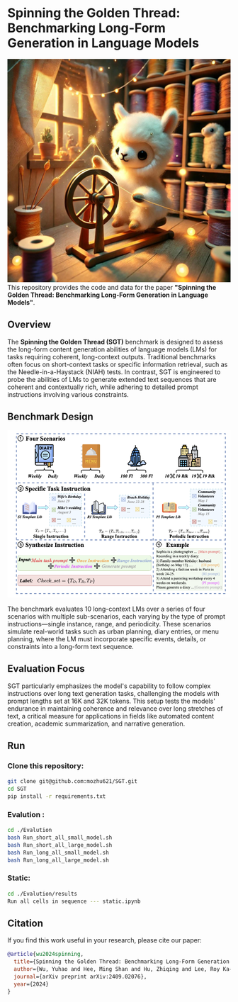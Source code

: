 # Spinning the Golden Thread: Benchmarking Long-Form Generation in Language Models

<!-- <div style="display: flex; justify-content: center; align-items: center;">
    <img src="Fig/SGT.jpg" width="500" height="500">
</div> -->

![SGT Benchmark Overview](Fig/SGT.jpg)
This repository provides the code and data for the paper **"Spinning the Golden Thread: Benchmarking Long-Form Generation in Language Models"**.

## Overview
The **Spinning the Golden Thread (SGT)** benchmark is designed to assess the long-form content generation abilities of language models (LMs) for tasks requiring coherent, long-context outputs. Traditional benchmarks often focus on short-context tasks or specific information retrieval, such as the Needle-in-a-Haystack (NIAH) tests. In contrast, SGT is engineered to probe the abilities of LMs to generate extended text sequences that are coherent and contextually rich, while adhering to detailed prompt instructions involving various constraints.

## Benchmark Design 
![SGT Benchmark Overview](Fig/SGT_overview.png)

The benchmark evaluates 10 long-context LMs over a series of four scenarios with multiple sub-scenarios, each varying by the type of prompt instructions—single instance, range, and periodicity. These scenarios simulate real-world tasks such as urban planning, diary entries, or menu planning, where the LM must incorporate specific events, details, or constraints into a long-form text sequence.

## Evaluation Focus
SGT particularly emphasizes the model's capability to follow complex instructions over long text generation tasks, challenging the models with prompt lengths set at 16K and 32K tokens. This setup tests the models' endurance in maintaining coherence and relevance over long stretches of text, a critical measure for applications in fields like automated content creation, academic summarization, and narrative generation.


## Run

### Clone this repository:

```bash
git clone git@github.com:mozhu621/SGT.git
cd SGT
pip install -r requirements.txt
```

### Evalution :
```bash
cd ./Evalution
bash Run_short_all_small_model.sh
bash Run_short_all_large_model.sh
bash Run_long_all_small_model.sh
bash Run_long_all_large_model.sh
```

### Static:
```bash
cd ./Evalution/results
Run all cells in sequence --- static.ipynb
```
## Citation

If you find this work useful in your research, please cite our paper:

```bibtex
@article{wu2024spinning,
  title={Spinning the Golden Thread: Benchmarking Long-Form Generation in Language Models},
  author={Wu, Yuhao and Hee, Ming Shan and Hu, Zhiqing and Lee, Roy Ka-Wei},
  journal={arXiv preprint arXiv:2409.02076},
  year={2024}
}
